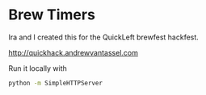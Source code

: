 # Brew Timers #

Ira and I created this for the QuickLeft brewfest hackfest.

<http://quickhack.andrewvantassel.com>

Run it locally with

```sh
python -m SimpleHTTPServer
```
